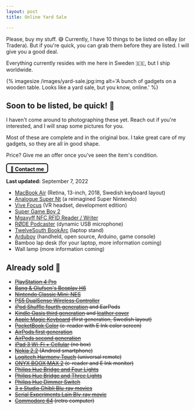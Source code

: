 ```yaml
---
layout: post
title: Online Yard Sale

---
```

Please, buy my stuff. 😅 Currently, I have 10 things to be listed on eBay (or Tradera). But if you're quick, you can grab them before they are listed. I will give you a good deal.

Everything currently resides with me here in Sweden 🇸🇪, but I ship worldwide.

{% imagesize /images/yard-sale.jpg:img alt='A bunch of gadgets on a wooden table. Looks like a yard sale, but you know, online.' %}

## Soon to be listed, be quick! 🚀

I haven't come around to photographing these yet. Reach out if you're interested, and I will snap some pictures for you.

Most of these are complete and in the original box. I take great care of my gadgets, so they are all in good shape.

Price? Give me an offer once you've seen the item's condition.

<a href="mailto:sven@dahlstrand.net" style="padding: 0.3rem 0.6rem 0 0.6rem; border: solid 0.15rem black; border-radius: 0.4rem;
font-weight: bold; display: inline-block; color: black; text-decoration: none;">💌 Contact me</a>

**Last updated:** September 7, 2022

* [MacBook Air](https://support.apple.com/kb/SP783?locale=en_US) (Retina, 13-inch, 2018, Swedish keyboard layout)
* [Analogue Super Nt](https://www.analogue.co/super-nt) (a reimagined Super Nintendo)
* [Vive Focus](https://business.vive.com/us/product/vive-focus/) (VR headset, development edition)
* [Super Game Boy 2](https://en.wikipedia.org/wiki/Super_Game_Boy)
* [Mgaxyff NFC RFID Reader / Writer](https://www.walmart.com/ip/Mgaxyff-NFC-RFID-Reader-Writer-ACR122U-ISO-14443A-B-Free-Software-in-White-NFC-RFID-Reader-Writer-NFC-RFID-Reader/725054663)
* [RØDE Podcaster](https://rode.com/en/microphones/usb/podcaster) (dynamic USB microphone)
* [TwelveSouth BookArc](https://www.twelvesouth.com/products/bookarc-for-macbook) (laptop stand)
* [Arduboy](https://www.arduboy.com) (handheld, open source, Arduino, game console)
* Bamboo lap desk (for your laptop, more information coming)
* Wall lamp (more information coming)

## Already sold 🙌

* <del>[PlayStation 4 Pro](https://www.tradera.com/item/344248/553283788/playstation-4-pro)</del>
* <del>[Bang & Olufsen's Beoplay H6](https://www.theverge.com/2016/7/8/12128152/bang-olufsen-beoplay-h6-review)</del>
* <del>[Nintendo Classic Mini: NES](https://www.tradera.com/item/1000433/553402390/nintendo-classic-mini-nes)</del>
* <del>[PS5 DualSense Wireless Controller](https://www.tradera.com/item/1000442/554423664/handkontroll-playstation-5-dualsense-white)</del>
* <del>[iPod Shuffle fourth generation](https://en.wikipedia.org/wiki/IPod_Shuffle#4th_generation) and EarPods</del>
* <del>[Kindle Oasis third generation](https://www.amazon.com/All-new-Kindle-Oasis-now-with-adjustable-warm-light/dp/B07F7TLZF4) and [leather cover](https://www.amazon.com/Kindle-Oasis-Premium-Leather-Cover/dp/B07B89G5N1/)</del>
* <del>[Apple Magic Keyboard](https://en.wikipedia.org/wiki/Magic_Keyboard_(Mac)) (first generation, Swedish layout)</del>
* <del>[PocketBook Color](https://www.tradera.com/item/340125/555393300/pocketbook-color-lasplatta-med-e-ink-fargskarm) (e-reader with E Ink color screen)</del>
* <del>[AirPods first generation](https://www.tradera.com/item/340270/555189689/apple-airpods-med-laddningsetui)</del>
* <del>[AirPods second generation](https://www.tradera.com/item/340270/555190306/apple-airpods-med-tradlost-laddningsetui)</del>
* <del>[iPad 3 Wi-Fi + Cellular](https://www.tradera.com/item/342496/555401730/apple-ipad-16-gb-wi-fi-4g) (no box)</del>
* <del>[Nokia 2.2](https://www.tradera.com/item/260103/555409506/nokia-2-2-android-smartphone) (Android smartphone)</del>
* <del>[Logitech Harmony Touch](https://www.tradera.com/item/340875/555484920/logitech-harmony-touch-universalfjarrkontroll) (universal remote)</del>
* <del>[ONYX BOOX MAX 2](https://www.tradera.com/item/340125/555692745/onyx-boox-max-2-enorm-13-3-tums-lasplatta-och-hdmi-e-ink-skarm) (e-reader and E Ink monitor)</del>
* <del>[Philips Hue Bridge and Four Lights](https://www.tradera.com/item/344687/555697124/startpaket-philips-hue-bridge-med-fyra-ljuskallor)</del>
* <del>[Philips Hue Bridge and Three Lights](https://www.tradera.com/item/344687/555697549/startpaket-philips-hue-bridge-med-tre-ljuskallor)</del>
* <del>[Philips Hue Dimmer Switch](https://www.tradera.com/item/344687/555699222/philips-hue-dimmer-switch-smart-strombrytare)</del>
* <del>[3 x Studio Ghibli Blu-ray movies](https://www.tradera.com/item/343008/555824440/3-x-studio-ghibli-totoro-kiki-s-delivery-service-och-the-wind-rises)</del>
* <del>[Serial Experiments Lain Bly-ray movie](https://www.tradera.com/item/343008/555825458/serial-experiments-lain)</del>
* <del>[Commodore 64](https://www.tradera.com/item/340853/556865263/underbara-commodore-64-brodburken-i-fint-skick-och-med-kartong) (retro computer)</del>
